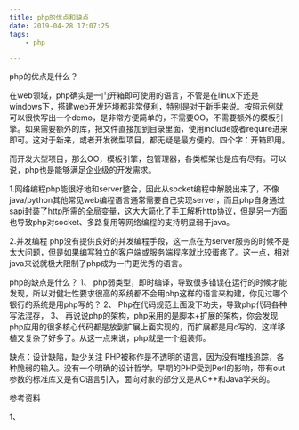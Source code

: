 ```yaml
---
title: php的优点和缺点
date: 2019-04-28 17:07:25
tags:
	- php

---
```




php的优点是什么？

在web领域，php确实是一门开箱即可使用的语言，不管是在linux下还是windows下，搭建web开发环境都非常便利，特别是对于新手来说。按照示例就可以很快写出一个demo，是非常方便简单的，不需要OO，不需要额外的模板引擎。如果需要额外的库，把文件直接加到目录里面，使用include或者require进来即可。这对于新来，或者开发微型项目，都无疑是最方便的。四个字：开箱即用。

而开发大型项目，那么OO，模板引擎，包管理器，各类框架也是应有尽有。可以说，php也是能够满足企业级的开发需求。

1.网络编程php能很好地和server整合，因此从socket编程中解脱出来了，不像java/python其他常见web编程语言通常需要自己实现server，而且php自身通过sapi封装了http所需的全局变量，这大大简化了手工解析http协议，但是另一方面也导致php对socket、多路复用等网络编程的支持明显弱于java。

2.并发编程
php没有提供良好的并发编程手段，这一点在为server服务的时候不是太大问题，但是如果编写独立的客户端或服务端程序就比较蛋疼了。这一点，相对java来说就极大限制了php成为一门更优秀的语言。


php的缺点是什么？
1、
php弱类型，即时编译，导致很多错误在运行的时候才能发现，所以对健壮性要求很高的系统都不会用php这样的语言来构建，你见过哪个银行的系统是用php写的？
2、
Php在代码规范上面没下功夫，导致php代码各种写法混存，
3、
再说说php的架构，php采用的是脚本+扩展的架构，你会发现php应用的很多核心代码都是放到扩展上面实现的，而扩展都是用c写的，这样移植又复杂了好多了。从这一点来说，php就是一个组装师。

缺点：设计缺陷，缺少关注
PHP被称作是不透明的语言，因为没有堆栈追踪，各种脆弱的输入。没有一个明确的设计哲学。早期的PHP受到Perl的影响，带有out参数的标准库又是有C语言引入，面向对象的部分又是从C++和Java学来的。



参考资料

1、



